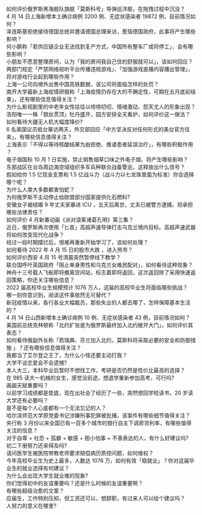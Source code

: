 如何评价俄罗斯黑海舰队旗舰「莫斯科号」导弹巡洋舰，在拖拽过程中沉没？  
4 月 14 日上海新增本土确诊病例 3200 例、无症状感染者 19872 例，目前情况如何？  
泽连斯基拒绝接待德国总统并邀请德国总理来访，惹恼德国政府，此事将产生哪些影响？  
何小鹏称「若供应链企业无法找到复产方式，中国所有整车厂或将停工」，会有哪些影响？  
小朋友不愿意整理房间，认为「我的房间我自己住的舒服就可以」，该如何回应？  
两部门规定「严禁网络视听平台传播违规游戏」、「加强游戏直播内容播出管理」，将对游戏行业起到哪些作用？  
上海一公司向境外出售中国高铁数据，该公司将面临怎样的处罚？  
南开大学最新上海疫情研报称「上海疫情仍存在大的不确定性，可期在五月底前结束」，还有哪些信息值得关注？  
为什么影视剧里的中老年女性往往以唠唠叨叨、情绪激动、怨天尤人的形象出现？  
洛阳唯一一株「银丝贯顶」牡丹盛开，园方安排全天看护，如何评价这一做法？  
如何看待大疆无人机大幅度降价?  
6 名美国议员抵台窜访两天，外交部回应「中方坚决反对任何形式的美台官方往来」，有哪些信息值得关注？  
上海表示「不得以等待核酸结果为由拒绝、推诿患者延误治疗」，有哪些积极作用 ？  
电子烟国标 10 月 1 日实施，禁止销售烟草口味之外电子烟，将产生哪些影响？  
东部战区在台岛周边海空域组织多军兵种联合战备警巡，这释放出什么信号？  
假如给你 1.5 亿现金支票和 1.5 亿战斗力（战斗力以七龙珠里面为标准）你会选择哪个呢？  
为什么人类大多数都害怕蛇？  
为何俄罗斯不主动停止给欧盟部分国家提供化石燃料?  
安徽女子被结婚 9 年丈夫家暴进 ICU ，五天后离世，丈夫已被警方逮捕，将承担哪些法律责任？  
如何评价 4 月新番动画《派对浪客诸葛孔明》第三集？  
近日，俄罗斯再次使用「匕首」高超声速导弹打击乌克兰境内目标。高超声速武器将如何改变现代化战争？  
经过一段时期摆烂后，很难再重新开始学习了，该如何处理？  
如何看待 2022 年 4 月 15 日的股市大跌 ，进入熊市？  
如何评价西安 4 月 15 号清晨突然暂停线下教学？  
联合国呼吁英国政府「阻止单身男性和乌克兰女难民配对」，如何看待这种现象？  
神舟十三号载人飞船即将撤离空间站，标志着即将返回，这次返回除了采用快速返回策略，你还关注哪些信息？  
2022 届高校毕业生规模预计 1076 万人，这届的高校毕业生将面临哪些挑战？  
哪一刻你意识到，阅读这件事依然无可替代？  
新冠疫情以来，各行各业大幅裁员，那些失业的人都去哪了，怎样保障基本生活的？  
4 月 14 日山西新增本土确诊病例 10 例、无症状感染者 43 例，目前情况如何？  
美国前总统克林顿称「北约扩张是为俄罗斯最终加入北约敞开大门」，如何评价其表态？  
如何看待俄副外长称「若瑞典、芬兰加入北约，莫斯科将采取必要的安全和防御措施 」？还有哪些信息值得关注？  
我都当了艾尔登之王了，为什么小怪还要主动打我？  
大学不谈恋爱会不会遗憾?  
本人大三，本科毕业后暂时不想找工作，考研是否仍然是性价比最高的选择？  
在 985 读大一机械的女生，感觉没前途，想退学重新参加高考，可行吗?  
画画天赋重要吗？  
以前学习成绩都是垫底，现在出社会了经历了一些，突然想回学校读书，20 岁读大学还有必要吗？  
是不是每个人心底都有一个无法忘记的人？  
哈尔滨师范大学原党委书记涉嫌刑事犯罪被批捕，该案件有哪些细节值得关注？  
央行称 3 月份以来全国已有一百多个城市的银行自主下调房贷利率，有哪些值得关注的信息？  
对于自卑 + 社恐 + 孤僻 + 敏感 + 胆小怕事 + 不善表达的人，有什么好建议吗?  
初二下册努力还来得及吗?  
请问医学生被医院带教老师要求赔偿病历质控问题，如何维权？  
今年高校毕业生为史上最多，人数达 1076 万，如何有效「稳就业」？你对这届毕业生的就业选择有何建议？  
为什么会出现大学生就业难的现象?  
你们觉得初中的友谊重要吗？还是什么时候的友谊重要啊？  
有哪些超级治愈的文案？  
应届生，工作特别压抑，但工资还可以，想辞职，有过来人可以给个建议吗？  
人努力的意义在哪里?  
